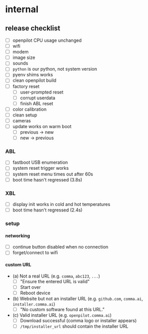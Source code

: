 # internal

## release checklist

- [ ] openpilot CPU usage unchanged
- [ ] wifi
- [ ] modem
- [ ] image size
- [ ] sounds
- [ ] `python` is our python, not system version
- [ ] pyenv shims works
- [ ] clean openpilot build
- [ ] factory reset
  - [ ] user-prompted reset
  - [ ] corrupt userdata
  - [ ] finish ABL reset
- [ ] color calibration
- [ ] clean setup
- [ ] cameras
- [ ] update works on warm boot
  - [ ] previous -> new
  - [ ] new -> previous

### ABL

- [ ] fastboot USB enumeration
- [ ] system reset trigger works
- [ ] system reset menu times out after 60s
- [ ] boot time hasn't regressed (3.8s)

### XBL

- [ ] display init works in cold and hot temperatures
- [ ] boot time hasn't regressed (2.4s)

### setup

#### networking

- [ ] continue button disabled when no connection
- [ ] forget/connect to wifi

#### custom URL
- (a) Not a real URL (e.g. `comma`, `abc123`, `...`)
  - [ ] "Ensure the entered URL is valid"
  - [ ] Start over
  - [ ] Reboot device
- (b) Website but not an installer URL (e.g. `github.com`, `comma.ai`, `installer.comma.ai`)
  - [ ] "No custom software found at this URL."
- (c) Valid installer URL (e.g. `openpilot.comma.ai`)
  - [ ] Download successful (comma logo or installer appears)
  - [ ] `/tmp/installer_url` should contain the installer URL
